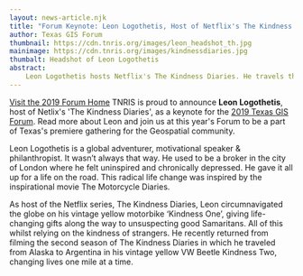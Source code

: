 ```yaml
---
layout: news-article.njk
title: "Forum Keynote: Leon Logothetis, Host of Netflix's The Kindness Diaries"
author: Texas GIS Forum
thumbnail: https://cdn.tnris.org/images/leon_headshot_th.jpg
mainimage: https://cdn.tnris.org/images/kindnessdiaries.jpg
thumbalt: Headshot of Leon Logothetis
abstract:
    Leon Logothetis hosts Netflix's The Kindness Diaries. He travels the world relying on the kindness of strangers, giving back to unsuspecting good samaritans.
---
```

<p class="lead"><a class="btn btn-lg btn-success float-right" href="/texas-gis-forum/2019">Visit the 2019 Forum Home</a> TNRIS is proud to announce <strong>Leon Logothetis</strong>, host of Netlix's 'The Kindness Diaries', as a keynote for the <a href="/texas-gis-forum/2019">2019 Texas GIS Forum</a>. Read more about Leon and join us at this year's Forum to be a part of Texas's premiere gathering for the Geospatial community.</p>

Leon Logothetis is a global adventurer, motivational speaker & philanthropist. It wasn’t always that way. He used to be a broker in the city of London where he felt uninspired and chronically depressed. He gave it all up for a life on the road. This radical life change was inspired by the inspirational movie The Motorcycle Diaries.

As host of the Netflix series, The Kindness Diaries, Leon circumnavigated the globe on his vintage yellow motorbike ‘Kindness One’, giving life-changing gifts along the way to unsuspecting good Samaritans. All of this whilst relying on the kindness of strangers. He recently returned from filming the second season of The Kindness Diaries in which he traveled from Alaska to Argentina in his vintage yellow VW Beetle Kindness Two, changing lives one mile at a time.
